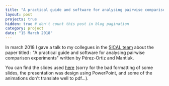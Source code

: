 ```yaml
---
title: "A practical guide and software for analysing pairwise comparison experiments - A SCIAL Reading group talk "
layout: post
projects: true
hidden: true # don't count this post in blog pagination
category: project
date: "15 March 2018"
---
```


In march 2018 I gave a talk to my collegues in the [SICAL team](https://liris.cnrs.fr/equipes?id=73) about the paper titled : "A practical guide and software for analysing pairwise comparison experiments" written by Pérez-Ortiz and Mantiuk.

You can find the slides used [here](http://www.stuhallifax.co.uk/projets/A%20practical%20guide%20and%20software%20for%20analysing%20pairwise.pdf) (sorry for the bad formatting of some slides, the presentation was design using PowerPoint, and some of the animations don't translate well to pdf...).